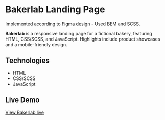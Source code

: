 # Bakerlab Landing Page

Implemented according to [Figma design](https://www.figma.com/file/dY3izAm0Vspsmra4lQWQIP/Bakerlab-FE-students?node-id=0%3A1) - Used BEM and SCSS.

**Bakerlab** is a responsive landing page for a fictional bakery, featuring HTML, CSS/SCSS, and JavaScript. Highlights include product showcases and a mobile-friendly design.

## Technologies

- HTML
- CSS/SCSS
- JavaScript

## Live Demo

[View Bakerlab live](https://yourusername.github.io/bakerlab/)
